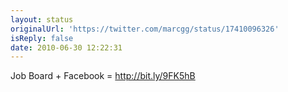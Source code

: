 ```yaml
---
layout: status
originalUrl: 'https://twitter.com/marcgg/status/17410096326'
isReply: false
date: 2010-06-30 12:22:31
---
```


Job Board + Facebook = http://bit.ly/9FK5hB
